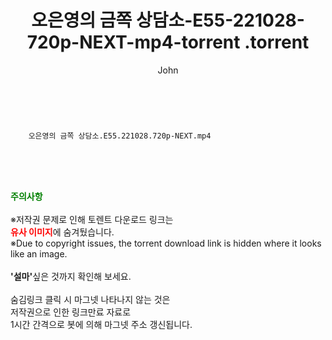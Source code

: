 ﻿---
layout: post
title:  "                   오은영의 금쪽 상담소-E55-221028-720p-NEXT-mp4-torrent                .torrent"
author: John
categories: [ TV ]
tags: [  ]
image:  
description: "                   오은영의 금쪽 상담소-E55-221028-720p-NEXT-mp4-torrent                 torrent 정보 공유"
toc: true
toc_sticky: true
---

<br>

        오은영의 금쪽 상담소.E55.221028.720p-NEXT.mp4    
    
<br><br><br>
<p data-ke-size="size16"><b><span style="color: green;">주의사항</span></b><br /><br />※저작권 문제로 인해 토렌트 다운로드 링크는<br /><b><span style="color: red;">유사 이미지</span></b>에 숨겨뒀습니다.<br />※Due to copyright issues, the torrent download link is hidden where it looks like an image.<br /><br /><b>'설마'</b>싶은 것까지 확인해 보세요.<br /><br />숨김링크 클릭 시 마그넷 나타나지 않는 것은<br />저작권으로 인한 링크만료 자료로<br />1시간 간격으로 봇에 의해 마그넷 주소 갱신됩니다.</p>

